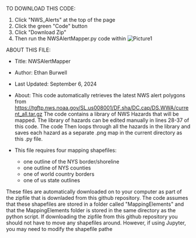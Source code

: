 TO DOWNLOAD THIS CODE:
  1) Click "NWS_Alerts" at the top of the page
  2) Click the green "Code" button
  3) Click "Download Zip"
  4) Then run the NWSAlertMapper.py code within
![Picture1](https://github.com/user-attachments/assets/f5f29fff-b6df-45e4-a8aa-3a516708f18a)

ABOUT THIS FILE: 
- Title: NWSAlertMapper
- Author: Ethan Burwell
- Last Updated: September 6, 2024

- About: This code automatically retrieves the latest NWS alert polygons from https://tgftp.nws.noaa.gov/SL.us008001/DF.sha/DC.cap/DS.WWA/current_all.tar.gz
  The code contains a library of NWS Hazards that will be mapped. The library of hazards can be edited manually in lines 28-37 of this code. The code
  Then loops through all the hazards in the library and saves each hazard as a separate .png map in the current directory as this .py file.

- This file requires four mapping shapefiles:
  - one outline of the NYS border/shoreline
  - one outline of NYS counties
  - one of world country borders
  - one of us state outlines
    
These files are automatically downloaded on to your computer as part of the zipfile that is downladed from this github repository. The code assumes that these shapefiles are stored in a folder called "MappingElements" and that the MappingElements folder is stored in the same directory as the python script. If downloading the zipfile from this github repository you should not have to move any shapefiles around. However, if using Jupyter, you may need to modify the shapefile pathe 

